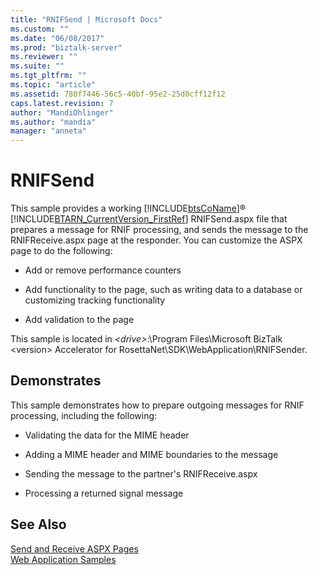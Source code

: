 ```yaml
---
title: "RNIFSend | Microsoft Docs"
ms.custom: ""
ms.date: "06/08/2017"
ms.prod: "biztalk-server"
ms.reviewer: ""
ms.suite: ""
ms.tgt_pltfrm: ""
ms.topic: "article"
ms.assetid: 780f7446-56c5-40bf-95e2-25d0cff12f12
caps.latest.revision: 7
author: "MandiOhlinger"
ms.author: "mandia"
manager: "anneta"
---
```

# RNIFSend
This sample provides a working [!INCLUDE[btsCoName](../../includes/btsconame-md.md)]® [!INCLUDE[BTARN_CurrentVersion_FirstRef](../../includes/btarn-currentversion-firstref-md.md)] RNIFSend.aspx file that prepares a message for RNIF processing, and sends the message to the RNIFReceive.aspx page at the responder. You can customize the ASPX page to do the following:  
  
-   Add or remove performance counters  
  
-   Add functionality to the page, such as writing data to a database or customizing tracking functionality  
  
-   Add validation to the page  
  
 This sample is located in *\<drive>*:\Program Files\Microsoft BizTalk \<version> Accelerator for RosettaNet\SDK\WebApplication\RNIFSender.  
  
## Demonstrates  
 This sample demonstrates how to prepare outgoing messages for RNIF processing, including the following:  
  
-   Validating the data for the MIME header  
  
-   Adding a MIME header and MIME boundaries to the message  
  
-   Sending the message to the partner's RNIFReceive.aspx  
  
-   Processing a returned signal message  
  
## See Also  
 [Send and Receive ASPX Pages](../../adapters-and-accelerators/accelerator-rosettanet/send-and-receive-aspx-pages.md)   
 [Web Application Samples](../../adapters-and-accelerators/accelerator-rosettanet/web-application-samples.md)